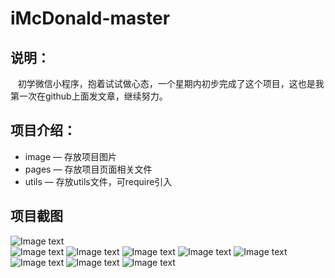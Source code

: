 # iMcDonald-master  

## 说明：
    初学微信小程序，抱着试试做心态，一个星期内初步完成了这个项目，这也是我第一次在github上面发文章，继续努力。

## 项目介绍：
* image — 存放项目图片
* pages — 存放项目页面相关文件
* utils — 存放utils文件，可require引入

## 项目截图
![Image text](https://raw.githubusercontent.com/wuyuanlijie/McDonald-s/master/image/1.png) \
![Image text](https://raw.githubusercontent.com/wuyuanlijie/McDonald-s/master/image/2.png)
![Image text](https://raw.githubusercontent.com/wuyuanlijie/McDonald-s/master/image/3.png)
![Image text](https://raw.githubusercontent.com/wuyuanlijie/McDonald-s/master/image/4.png)
![Image text](https://raw.githubusercontent.com/wuyuanlijie/McDonald-s/master/image/4.5.png)
![Image text](https://raw.githubusercontent.com/wuyuanlijie/McDonald-s/master/image/5.png)
![Image text](https://raw.githubusercontent.com/wuyuanlijie/McDonald-s/master/image/6.png)
![Image text](https://raw.githubusercontent.com/wuyuanlijie/McDonald-s/master/image/7.png)
![Image text](https://raw.githubusercontent.com/wuyuanlijie/McDonald-s/master/image/7.1.png)
